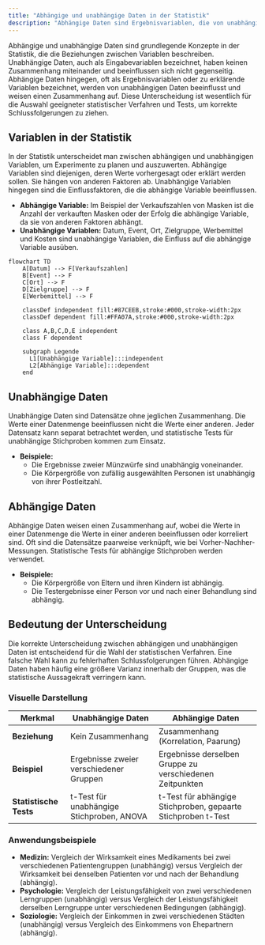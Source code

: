 ```yaml
---
title: "Abhängige und unabhängige Daten in der Statistik"
description: "Abhängige Daten sind Ergebnisvariablen, die von unabhängigen Eingabevariablen beeinflusst werden, während unabhängige Daten keinen Zusammenhang aufweisen. Die Unterscheidung ist entscheidend für die Wahl statistischer Verfahren und Tests. Beispiele umfassen Münzwürfe als unabhängig und Eltern-Kind-Körpergrößen als abhängig."
---
```


Abhängige und unabhängige Daten sind grundlegende Konzepte in der Statistik, die die Beziehungen zwischen Variablen beschreiben. Unabhängige Daten, auch als Eingabevariablen bezeichnet, haben keinen Zusammenhang miteinander und beeinflussen sich nicht gegenseitig. Abhängige Daten hingegen, oft als Ergebnisvariablen oder zu erklärende Variablen bezeichnet, werden von unabhängigen Daten beeinflusst und weisen einen Zusammenhang auf. Diese Unterscheidung ist wesentlich für die Auswahl geeigneter statistischer Verfahren und Tests, um korrekte Schlussfolgerungen zu ziehen.

## Variablen in der Statistik

In der Statistik unterscheidet man zwischen abhängigen und unabhängigen Variablen, um Experimente zu planen und auszuwerten. Abhängige Variablen sind diejenigen, deren Werte vorhergesagt oder erklärt werden sollen. Sie hängen von anderen Faktoren ab. Unabhängige Variablen hingegen sind die Einflussfaktoren, die die abhängige Variable beeinflussen.

- **Abhängige Variable:** Im Beispiel der Verkaufszahlen von Masken ist die Anzahl der verkauften Masken oder der Erfolg die abhängige Variable, da sie von anderen Faktoren abhängt.
- **Unabhängige Variablen:** Datum, Event, Ort, Zielgruppe, Werbemittel und Kosten sind unabhängige Variablen, die Einfluss auf die abhängige Variable ausüben.

```mermaid
flowchart TD
    A[Datum] --> F[Verkaufszahlen]
    B[Event] --> F
    C[Ort] --> F
    D[Zielgruppe] --> F
    E[Werbemittel] --> F

    classDef independent fill:#87CEEB,stroke:#000,stroke-width:2px
    classDef dependent fill:#FFA07A,stroke:#000,stroke-width:2px

    class A,B,C,D,E independent
    class F dependent
    
    subgraph Legende
      L1[Unabhängige Variable]:::independent
      L2[Abhängige Variable]:::dependent
    end
```

## Unabhängige Daten

Unabhängige Daten sind Datensätze ohne jeglichen Zusammenhang. Die Werte einer Datenmenge beeinflussen nicht die Werte einer anderen. Jeder Datensatz kann separat betrachtet werden, und statistische Tests für unabhängige Stichproben kommen zum Einsatz.

- **Beispiele:**
  - Die Ergebnisse zweier Münzwürfe sind unabhängig voneinander.
  - Die Körpergröße von zufällig ausgewählten Personen ist unabhängig von ihrer Postleitzahl.

## Abhängige Daten

Abhängige Daten weisen einen Zusammenhang auf, wobei die Werte in einer Datenmenge die Werte in einer anderen beeinflussen oder korreliert sind. Oft sind die Datensätze paarweise verknüpft, wie bei Vorher-Nachher-Messungen. Statistische Tests für abhängige Stichproben werden verwendet.

- **Beispiele:**
  - Die Körpergröße von Eltern und ihren Kindern ist abhängig.
  - Die Testergebnisse einer Person vor und nach einer Behandlung sind abhängig.

## Bedeutung der Unterscheidung

Die korrekte Unterscheidung zwischen abhängigen und unabhängigen Daten ist entscheidend für die Wahl der statistischen Verfahren. Eine falsche Wahl kann zu fehlerhaften Schlussfolgerungen führen. Abhängige Daten haben häufig eine größere Varianz innerhalb der Gruppen, was die statistische Aussagekraft verringern kann.

### Visuelle Darstellung

| Merkmal                | Unabhängige Daten                         | Abhängige Daten                                               |
| ---------------------- | ----------------------------------------- | ------------------------------------------------------------- |
| **Beziehung**          | Kein Zusammenhang                         | Zusammenhang (Korrelation, Paarung)                           |
| **Beispiel**           | Ergebnisse zweier verschiedener Gruppen   | Ergebnisse derselben Gruppe zu verschiedenen Zeitpunkten      |
| **Statistische Tests** | t-Test für unabhängige Stichproben, ANOVA | t-Test für abhängige Stichproben, gepaarte Stichproben t-Test |

### Anwendungsbeispiele

- **Medizin:** Vergleich der Wirksamkeit eines Medikaments bei zwei verschiedenen Patientengruppen (unabhängig) versus Vergleich der Wirksamkeit bei denselben Patienten vor und nach der Behandlung (abhängig).
- **Psychologie:** Vergleich der Leistungsfähigkeit von zwei verschiedenen Lerngruppen (unabhängig) versus Vergleich der Leistungsfähigkeit derselben Lerngruppe unter verschiedenen Bedingungen (abhängig).
- **Soziologie:** Vergleich der Einkommen in zwei verschiedenen Städten (unabhängig) versus Vergleich des Einkommens von Ehepartnern (abhängig).